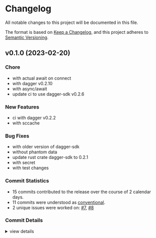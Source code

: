 # Changelog

All notable changes to this project will be documented in this file.

The format is based on [Keep a Changelog](https://keepachangelog.com/en/1.0.0/),
and this project adheres to [Semantic Versioning](https://semver.org/spec/v2.0.0.html).

## v0.1.0 (2023-02-20)

### Chore

 - <csr-id-06e2638e1fec0579d992792b94838629739bb1f0/> with actual await on connect
 - <csr-id-48433cf36884ec9fa4cfed8bc5d4b3e8422c0ab9/> with dagger v0.2.10
 - <csr-id-45d646203704aed317ee2273b825ae708e83ca32/> with async/await
 - <csr-id-c35c104b49dc2f4456ed18e353bf8d4017cff640/> update ci to use dagger-sdk v0.2.6

### New Features

 - <csr-id-691ecfbf52fa24a466d554b7b9701d67c33a42a5/> ci with dagger v0.2.2
 - <csr-id-f42da8416a5450c7c3c924353c3cc9112afd18f0/> with sccache

### Bug Fixes

 - <csr-id-f40ba9b40312a66b7699209fdddc0153ef139931/> with older version of dagger-sdk
 - <csr-id-02006d40fc2c0383e0412c15c36db9af7eda991f/> without phantom data
 - <csr-id-199fe16dbf426f287a7a5237c25bc16a4cae49bc/> update rust crate dagger-sdk to 0.2.1
 - <csr-id-25fb9d4f24af8e7d6d81463c19a07a718b8a312a/> with secret
 - <csr-id-d72313051b9b46a6eeaa909a11850b3d8fc75e81/> with test changes

### Commit Statistics

<csr-read-only-do-not-edit/>

 - 15 commits contributed to the release over the course of 2 calendar days.
 - 11 commits were understood as [conventional](https://www.conventionalcommits.org).
 - 2 unique issues were worked on: [#7](https://github.com/kjuulh/dagger-rs/issues/7), [#8](https://github.com/kjuulh/dagger-rs/issues/8)

### Commit Details

<csr-read-only-do-not-edit/>

<details><summary>view details</summary>

 * **[#7](https://github.com/kjuulh/dagger-rs/issues/7)**
    - add ci ([`4ce58a4`](https://github.com/kjuulh/dagger-rs/commit/4ce58a418c0ccef6cc0bfbaa878453f03c02dffb))
 * **[#8](https://github.com/kjuulh/dagger-rs/issues/8)**
    - feature with workspace ([`03e022f`](https://github.com/kjuulh/dagger-rs/commit/03e022fcaccd30ef0566dcfe31beb3473706bd1d))
 * **Uncategorized**
    - with actual await on connect ([`06e2638`](https://github.com/kjuulh/dagger-rs/commit/06e2638e1fec0579d992792b94838629739bb1f0))
    - with dagger v0.2.10 ([`48433cf`](https://github.com/kjuulh/dagger-rs/commit/48433cf36884ec9fa4cfed8bc5d4b3e8422c0ab9))
    - with older version of dagger-sdk ([`f40ba9b`](https://github.com/kjuulh/dagger-rs/commit/f40ba9b40312a66b7699209fdddc0153ef139931))
    - with async/await ([`45d6462`](https://github.com/kjuulh/dagger-rs/commit/45d646203704aed317ee2273b825ae708e83ca32))
    - update ci to use dagger-sdk v0.2.6 ([`c35c104`](https://github.com/kjuulh/dagger-rs/commit/c35c104b49dc2f4456ed18e353bf8d4017cff640))
    - without phantom data ([`02006d4`](https://github.com/kjuulh/dagger-rs/commit/02006d40fc2c0383e0412c15c36db9af7eda991f))
    - ci with dagger v0.2.2 ([`691ecfb`](https://github.com/kjuulh/dagger-rs/commit/691ecfbf52fa24a466d554b7b9701d67c33a42a5))
    - with bin cache ([`3cb83bb`](https://github.com/kjuulh/dagger-rs/commit/3cb83bb79ceda52a0bf459850252e3902b7352fa))
    - update rust crate dagger-sdk to 0.2.1 ([`199fe16`](https://github.com/kjuulh/dagger-rs/commit/199fe16dbf426f287a7a5237c25bc16a4cae49bc))
    - with secret ([`25fb9d4`](https://github.com/kjuulh/dagger-rs/commit/25fb9d4f24af8e7d6d81463c19a07a718b8a312a))
    - with sccache ([`f42da84`](https://github.com/kjuulh/dagger-rs/commit/f42da8416a5450c7c3c924353c3cc9112afd18f0))
    - with test changes ([`d723130`](https://github.com/kjuulh/dagger-rs/commit/d72313051b9b46a6eeaa909a11850b3d8fc75e81))
    - add ci ([`468bca4`](https://github.com/kjuulh/dagger-rs/commit/468bca4a69ec321b3ae1304d29d1be66a921a7db))
</details>

